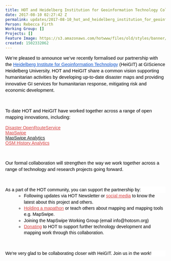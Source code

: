 ```yaml
---
title: HOT and Heidelberg Institution for Geoinformation Technology Collaborations
date: 2017-08-10 02:27:42 Z
permalink: updates/2017-08-10_hot_and_heidelberg_institution_for_geoinformation_technology_collaborations
Person: Rebecca Firth
Working Group: []
Projects: []
Feature Image: https://s3.amazonaws.com/hotwww/files/old/styles/banner/public/Screen+Shot+2017-08-09+at+21.30.45.png
created: 1502332062
---
```


<p style="line-height: 1.38; margin-top: 0pt; margin-bottom: 0pt;" dir="ltr"><span style="font-size: 11pt; font-family: Arial; color: #000000; background-color: transparent; font-weight: 400; font-style: normal; font-variant: normal; text-decoration: none; vertical-align: baseline; white-space: pre-wrap;">We’re pleased to announce we’ve recently formalised our partnership with the </span><a style="text-decoration: none;" href="http://uni-heidelberg.de/gis"><span style="font-size: 11pt; font-family: Arial; color: #1155cc; background-color: transparent; font-weight: 400; font-style: normal; font-variant: normal; text-decoration: underline; vertical-align: baseline; white-space: pre-wrap;">Heidelberg Institute for Geoinformation Technology</span></a><span style="font-size: 11pt; font-family: Arial; color: #000000; background-color: transparent; font-weight: 400; font-style: normal; font-variant: normal; text-decoration: none; vertical-align: baseline; white-space: pre-wrap;"> (HeiGIT) at GIScience Heidelberg University. HOT and HeiGIT share a common vision supporting humanitarian activities by developing up-to-date disaster maps and providing innovative GI services for humanitarian response, mitigating risk and economic development. </span></p><p><strong id="docs-internal-guid-3c55635e-c9f6-f5fe-014a-b7b2b4bc83ea" style="font-weight: normal;">&nbsp;</strong></p><p style="line-height: 1.38; margin-top: 0pt; margin-bottom: 0pt;" dir="ltr"><span style="font-size: 11pt; font-family: Arial; color: #000000; background-color: transparent; font-weight: 400; font-style: normal; font-variant: normal; text-decoration: none; vertical-align: baseline; white-space: pre-wrap;">To date HOT and HeiGIT have worked together across a range of open mapping innovations, including:</span></p><p><a style="text-decoration: none;" href="https://disaster.openrouteservice.org/"><span style="font-size: 10.5pt; font-family: Arial; color: #d73f3f; background-color: transparent; font-weight: 400; font-style: normal; font-variant: normal; text-decoration: underline; vertical-align: baseline; white-space: pre-wrap;">Disaster OpenRouteService</span></a><span style="font-size: 10.5pt; font-family: Arial; color: #000000; background-color: transparent; font-weight: 400; font-style: normal; font-variant: normal; text-decoration: none; vertical-align: baseline; white-space: pre-wrap;"> <br></span><a style="text-decoration: none;" href="http://mapswipe.org/"><span style="font-size: 10.5pt; font-family: Arial; color: #d73f3f; background-color: transparent; font-weight: 400; font-style: normal; font-variant: normal; text-decoration: underline; vertical-align: baseline; white-space: pre-wrap;">MapSwipe</span></a><span style="font-size: 10.5pt; font-family: Arial; color: #000000; background-color: transparent; font-weight: 400; font-style: normal; font-variant: normal; text-decoration: none; vertical-align: baseline; white-space: pre-wrap;"> <br></span><span style="font-size: 10.5pt; font-family: Arial; color: #d73f3f; background-color: transparent; font-weight: 400; font-style: normal; font-variant: normal; text-decoration: underline; vertical-align: baseline; white-space: pre-wrap;"><a href="http://mapswipe.geog.uni-heidelberg.de/">MapSwipe Analytics</a><a href="http://mapswipe.geog.uni-heidelberg.de/%20"><br></a></span><a style="text-decoration: none;" href="http://ohsome.org/"><span style="font-size: 10.5pt; font-family: Arial; color: #d73f3f; background-color: transparent; font-weight: 400; font-style: normal; font-variant: normal; text-decoration: underline; vertical-align: baseline; white-space: pre-wrap;">OSM History Analytics</span></a></p><p><strong style="font-weight: normal;">&nbsp;</strong></p><p style="line-height: 1.38; margin-top: 0pt; margin-bottom: 0pt;" dir="ltr"><span style="font-size: 11pt; font-family: Arial; color: #000000; background-color: transparent; font-weight: 400; font-style: normal; font-variant: normal; text-decoration: none; vertical-align: baseline; white-space: pre-wrap;">Our formal collaboration will strengthen the way we work together across a range of technology and research projects going forward.</span></p><p><strong style="font-weight: normal;">&nbsp;</strong></p><p style="line-height: 1.38; margin-top: 0pt; margin-bottom: 0pt; background-color: #ffffff;" dir="ltr"><span style="font-size: 10.5pt; font-family: Arial; color: #000000; background-color: transparent; font-weight: 400; font-style: normal; font-variant: normal; text-decoration: none; vertical-align: baseline; white-space: pre-wrap;">As a part of the HOT community, you can support the partnership by:</span></p><ul style="margin-top: 0pt; margin-bottom: 0pt;"><li style="list-style-type: circle; font-size: 10.5pt; font-family: Arial; color: #000000; background-color: transparent; font-weight: 400; font-style: normal; font-variant: normal; text-decoration: none; vertical-align: baseline; margin-left: 26pt;" dir="ltr"><p style="line-height: 1.38; margin-top: 0pt; margin-bottom: 0pt;" dir="ltr"><span style="font-size: 10.5pt; font-family: Arial; color: #000000; background-color: transparent; font-weight: 400; font-style: normal; font-variant: normal; text-decoration: none; vertical-align: baseline; white-space: pre-wrap;">Following updates via HOT Newsletter or </span><a style="text-decoration: none;" href="https://twitter.com/hotosm"><span style="font-size: 10.5pt; font-family: Arial; color: #d73f3f; background-color: transparent; font-weight: 400; font-style: normal; font-variant: normal; text-decoration: underline; vertical-align: baseline; white-space: pre-wrap;">social media</span></a><span style="font-size: 10.5pt; font-family: Arial; color: #000000; background-color: transparent; font-weight: 400; font-style: normal; font-variant: normal; text-decoration: none; vertical-align: baseline; white-space: pre-wrap;"> to know the latest about this project and others.</span></p></li><li style="list-style-type: circle; font-size: 10.5pt; font-family: Arial; color: #000000; background-color: transparent; font-weight: 400; font-style: normal; font-variant: normal; text-decoration: none; vertical-align: baseline; margin-left: 26pt;" dir="ltr"><p style="line-height: 1.38; margin-top: 0pt; margin-bottom: 0pt;" dir="ltr"><a style="text-decoration: none;" href="http://www.missingmaps.org/host/"><span style="font-size: 10.5pt; font-family: Arial; color: #d73f3f; background-color: transparent; font-weight: 400; font-style: normal; font-variant: normal; text-decoration: underline; vertical-align: baseline; white-space: pre-wrap;">Holding a mapathon</span></a><span style="font-size: 10.5pt; font-family: Arial; color: #000000; background-color: transparent; font-weight: 400; font-style: normal; font-variant: normal; text-decoration: none; vertical-align: baseline; white-space: pre-wrap;"> or teach others about mapping and mapping tools e.g. MapSwipe.</span></p></li><li style="list-style-type: circle; font-size: 10.5pt; font-family: Arial; color: #000000; background-color: transparent; font-weight: 400; font-style: normal; font-variant: normal; text-decoration: none; vertical-align: baseline; margin-left: 26pt;" dir="ltr"><p style="line-height: 1.38; margin-top: 0pt; margin-bottom: 0pt;" dir="ltr"><span style="font-size: 10.5pt; font-family: Arial; color: #000000; background-color: transparent; font-weight: 400; font-style: normal; font-variant: normal; text-decoration: none; vertical-align: baseline; white-space: pre-wrap;">Joining the MapSwipe Working Group (email info@hotosm.org)</span></p></li><li style="list-style-type: circle; font-size: 10.5pt; font-family: Arial; color: #000000; background-color: transparent; font-weight: 400; font-style: normal; font-variant: normal; text-decoration: none; vertical-align: baseline; margin-left: 26pt;" dir="ltr"><p style="line-height: 1.38; margin-top: 0pt; margin-bottom: 0pt;" dir="ltr"><a style="text-decoration: none;" href="https://www.hotosm.org/donate"><span style="font-size: 10.5pt; font-family: Arial; color: #d73f3f; background-color: transparent; font-weight: 400; font-style: normal; font-variant: normal; text-decoration: underline; vertical-align: baseline; white-space: pre-wrap;">Donating</span></a><span style="font-size: 10.5pt; font-family: Arial; color: #000000; background-color: transparent; font-weight: 400; font-style: normal; font-variant: normal; text-decoration: none; vertical-align: baseline; white-space: pre-wrap;"> to HOT to support further technology development and mapping work through this collaboration.</span></p></li></ul><p><strong style="font-weight: normal;">&nbsp;</strong></p><p style="line-height: 1.38; margin-top: 0pt; margin-bottom: 0pt; background-color: #ffffff;" dir="ltr"><span style="font-size: 10.5pt; font-family: Arial; color: #000000; background-color: transparent; font-weight: 400; font-style: normal; font-variant: normal; text-decoration: none; vertical-align: baseline; white-space: pre-wrap;">We're very glad to be collaborating closer with HeiGIT. Join us in the work!</span></p>
